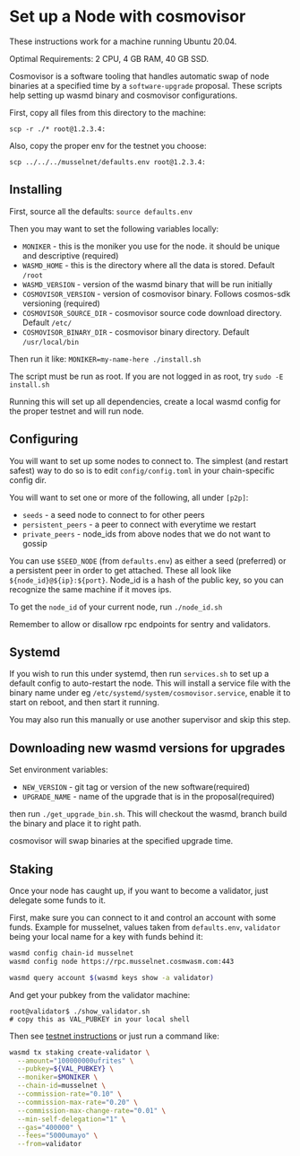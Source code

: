 # Set up a Node with cosmovisor

These instructions work for a machine running Ubuntu 20.04. 

Optimal Requirements: 2 CPU, 4 GB RAM, 40 GB SSD.

Cosmovisor is a software tooling that handles automatic swap of node binaries at a specified time
by a `software-upgrade` proposal.
These scripts help setting up wasmd binary and cosmovisor configurations.

First, copy all files from this directory to the machine:

`scp -r ./* root@1.2.3.4:`

Also, copy the proper env for the testnet you choose:

`scp ../../../musselnet/defaults.env root@1.2.3.4:`

## Installing

First, source all the defaults: `source defaults.env`

Then you may want to set the following variables locally:

* `MONIKER` - this is the moniker you use for the node. it should be unique and descriptive (required)
* `WASMD_HOME` - this is the directory where all the data is stored. Default `/root`
* `WASMD_VERSION` - version of the wasmd binary that will be run initially
* `COSMOVISOR_VERSION` - version of cosmovisor binary. Follows cosmos-sdk versioning (required)
* `COSMOVISOR_SOURCE_DIR` - cosmovisor source code download directory. Default `/etc/`
* `COSMOVISOR_BINARY_DIR` - cosmovisor binary directory. Default `/usr/local/bin`

Then run it like: `MONIKER=my-name-here ./install.sh`

The script must be run as root. If you are not logged in as root, try `sudo -E install.sh`

Running this will set up all dependencies, create a local wasmd config for the proper testnet and will run node.

## Configuring

You will want to set up some nodes to connect to. The simplest (and restart safest) way to do so
is to edit `config/config.toml` in your chain-specific config dir.

You will want to set one or more of the following, all under `[p2p]`:

* `seeds` - a seed node to connect to for other peers
* `persistent_peers` - a peer to connect with everytime we restart
* `private_peers` - node_ids from above nodes that we do not want to gossip

You can use `$SEED_NODE` (from `defaults.env`) as either a seed (preferred) or a persistent peer
in order to get attached. These all look like `${node_id}@${ip}:${port}`. Node_id is a hash of the
public key, so you can recognize the same machine if it moves ips.

To get the `node_id` of your current node, run `./node_id.sh`

Remember to allow or disallow rpc endpoints for sentry and validators.

## Systemd

If you wish to run this under systemd, then run `services.sh` to set up a default config to auto-restart the node.
This will install a service file with the binary name under eg `/etc/systemd/system/cosmovisor.service`,
enable it to start on reboot, and then start it running.

You may also run this manually or use another supervisor and skip this step.

## Downloading new wasmd versions for upgrades

Set environment variables:

* `NEW_VERSION` - git tag or version of the new software(required)
* `UPGRADE_NAME` - name of the upgrade that is in the proposal(required) 

then run `./get_upgrade_bin.sh`.
This will checkout the wasmd, branch build the binary and place it to right path.

cosmovisor will swap binaries at the specified upgrade time.

## Staking

Once your node has caught up, if you want to become a validator, just delegate some funds to it.

First, make sure you can connect to it and control an account with some funds.
Example for musselnet, values taken from `defaults.env`, `validator` being your local name for a key with funds behind it:

```bash
wasmd config chain-id musselnet
wasmd config node https://rpc.musselnet.cosmwasm.com:443

wasmd query account $(wasmd keys show -a validator)
```

And get your pubkey from the validator machine:

```
root@validator$ ./show_validator.sh
# copy this as VAL_PUBKEY in your local shell
```

Then see [testnet instructions](https://docs.cosmwasm.com/testnets/testnets.html) or just run a command like:

```bash
wasmd tx staking create-validator \
  --amount="100000000ufrites" \
  --pubkey=${VAL_PUBKEY} \
  --moniker=$MONIKER \
  --chain-id=musselnet \
  --commission-rate="0.10" \
  --commission-max-rate="0.20" \
  --commission-max-change-rate="0.01" \
  --min-self-delegation="1" \
  --gas="400000" \
  --fees="5000umayo" \
  --from=validator
```
